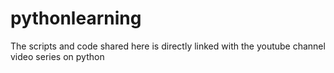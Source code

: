 # pythonlearning
The scripts and code shared here is directly linked with the youtube channel video series on python
